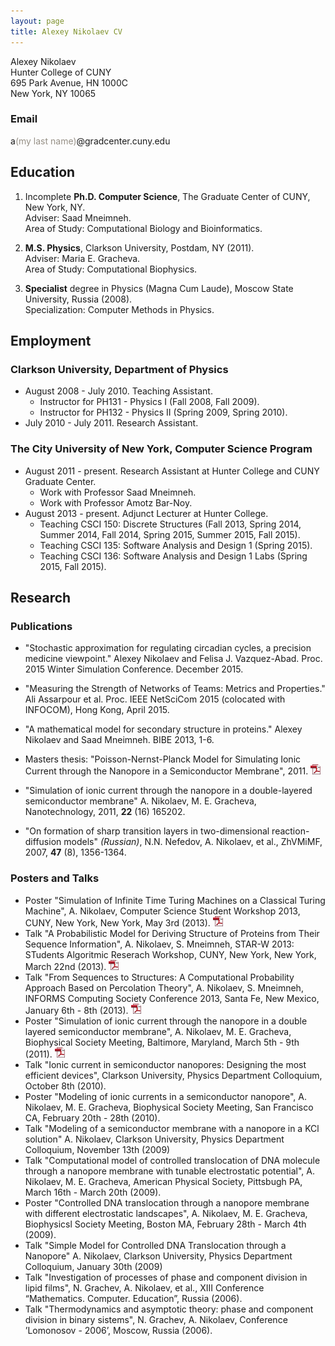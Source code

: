 ```yaml
---
layout: page
title: Alexey Nikolaev CV
---
```


Alexey Nikolaev  
Hunter College of CUNY  
695 Park Avenue, HN 1000C  
New York, NY 10065

### Email
a<span style="color:#969086;">(my last name)</span>@gradcenter.cuny.edu

## Education

1. Incomplete **Ph.D. Computer Science**, The Graduate Center of CUNY, New York, NY.  
  Adviser: Saad Mneimneh.  
  Area of Study: Computational Biology and Bioinformatics.

2. **M.S. Physics**, Clarkson University, Postdam, NY (2011).  
  Adviser: Maria E. Gracheva.  
  Area of Study: Computational Biophysics. 

3. **Specialist** degree in Physics (Magna Cum Laude), Moscow State University, Russia (2008).  
  Specialization: Computer Methods in Physics.

## Employment

### Clarkson University, Department of Physics     
+ August 2008 - July 2010. Teaching Assistant.     
  + Instructor for PH131 - Physics I (Fall 2008, Fall 2009).    
  + Instructor for PH132 - Physics II (Spring 2009, Spring 2010).   
+ July 2010 - July 2011. Research Assistant.   

### The City University of New York, Computer Science Program     
+ August 2011 - present. Research Assistant at Hunter College and CUNY Graduate Center.    
  + Work with Professor Saad Mneimneh.   
  + Work with Professor Amotz Bar-Noy.   
+ August 2013 - present. Adjunct Lecturer at Hunter College.    
  + Teaching CSCI 150: Discrete Structures (Fall 2013, Spring 2014, Summer 2014, Fall 2014, Spring 2015, Summer 2015, Fall 2015).   
  + Teaching CSCI 135: Software Analysis and Design 1 (Spring 2015).   
  + Teaching CSCI 136: Software Analysis and Design 1 Labs (Spring 2015, Fall 2015).   

## Research

### Publications

* "Stochastic approximation for regulating circadian cycles, a precision medicine viewpoint."
Alexey Nikolaev and Felisa J. Vazquez-Abad. Proc. 2015 Winter Simulation Conference. December 2015.

* "Measuring the Strength of Networks of Teams: Metrics and Properties."
Ali Assarpour et al. Proc. IEEE NetSciCom 2015 (colocated with INFOCOM), Hong Kong, April 2015. 

* "A mathematical model for secondary structure in proteins." Alexey Nikolaev and Saad Mneimneh.
BIBE 2013, 1-6.

<!--
* "Polymer translocation through an electrically tunable nanopore in a multilayered semiconductor membrane", 
D. Melnikov, A. Nikolaev, J.-P. Leburton, M.E. Gracheva, 
Book Chapter in "Nanopore-based technology: single molecule characterization and DNA sequencing", 
edited by M.E. Gracheva, p. 187-210, Humana Press (2012),
ISBN 978-1-61779-772-9, DOI 10.1007/978-1-61779-773-6. (Methods Mol Biol; 2012;870:187-207). -->
* Masters thesis: "Poisson-Nernst-Planck Model for Simulating Ionic
  Current through the Nanopore in a Semiconductor Membrane", 2011. 
  [![pdf][pdfimg]](/docs/thesis_1.0.pdf)
* "Simulation of ionic current through the nanopore in a double-layered semiconductor membrane" 
A. Nikolaev, M. E. Gracheva, Nanotechnology, 2011, **22** (16) 165202.

* "On formation of sharp transition layers in two-dimensional reaction-diffusion models" _(Russian)_, 
N.N. Nefedov, A. Nikolaev, et al., ZhVMiMF, 2007, **47** (8), 1356-1364.

### Posters and Talks

* Poster "Simulation of Infinite Time Turing Machines on a Classical Turing Machine",
A. Nikolaev, Computer Science Student Workshop 2013, CUNY, New York, New York, May 3rd (2013).
[![pdf][pdfimg]](/docs/poster-cssw-2013-ittm.pdf)
* Talk "A Probabilistic Model for Deriving Structure of Proteins from Their Sequence Information",
A. Nikolaev, S. Mneimneh, STAR-W 2013: STudents Algoritmic Reserach Workshop, CUNY, New York, New York, March 22nd (2013).
[![pdf][pdfimg]](/docs/slides-star-w-2013.pdf)
* Talk "From Sequences to Structures: A Computational Probability Approach Based on Percolation Theory",
A. Nikolaev, S. Mneimneh, INFORMS Computing Society Conference 2013, Santa Fe, New Mexico, January 6th - 8th (2013). 
[![pdf][pdfimg]](/docs/slides-informs-2013.pdf)
* Poster "Simulation of ionic current through the nanopore in a double layered semiconductor membrane", 
A. Nikolaev, M. E. Gracheva, Biophysical Society Meeting, Baltimore, Maryland, March 5th - 9th (2011). 
[![pdf][pdfimg]](/docs/poster-bps-2011.pdf)
* Talk "Ionic current in semiconductor nanopores: Designing the most efficient devices", 
Clarkson University, Physics Department Colloquium, October 8th (2010).
* Poster "Modeling of ionic currents in a semiconductor nanopore", 
A. Nikolaev, M. E. Gracheva, Biophysical Society Meeting, San Francisco CA, February 20th - 28th (2010).
* Talk "Modeling of a semiconductor membrane with a nanopore in a KCl solution"
A. Nikolaev, Clarkson University, Physics Department Colloquium, November 13th (2009)
* Talk "Computational model of controlled translocation of DNA molecule through a nanopore membrane with tunable electrostatic potential", 
A. Nikolaev, M. E. Gracheva, American Physical Society, Pittsbugh PA, March 16th - March 20th (2009).
* Poster "Controlled DNA translocation through a nanopore membrane with different electrostatic landscapes", 
A. Nikolaev, M. E. Gracheva, Biophysicsl Society Meeting, Boston MA, February 28th - March 4th (2009).
* Talk "Simple Model for Controlled DNA Translocation through a Nanopore" 
A. Nikolaev, Clarkson University, Physics Department Colloquium, January 30th (2009)
* Talk "Investigation of processes of phase and component division in lipid films", 
N. Grachev, A. Nikolaev, et al., XIII Conference “Mathematics. Computer. Education”, Russia (2006).
* Talk "Thermodynamics and asymptotic theory: phase and component division in binary sistems", 
N. Grachev, A. Nikolaev, Conference ’Lomonosov - 2006’, Moscow, Russia (2006).


[pdfimg]: /img/pdf1.png

